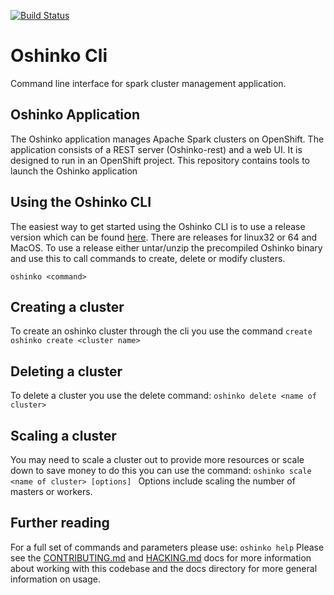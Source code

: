 [![Build Status](https://travis-ci.org/radanalyticsio/oshinko-cli.svg?branch=master)](https://travis-ci.org/radanalyticsio/oshinko-cli)
# Oshinko Cli
Command line interface for spark cluster management application.

## Oshinko Application
The Oshinko application manages Apache Spark clusters on OpenShift.
The application consists of a REST server (Oshinko-rest) and a web UI. It is designed to run in an OpenShift project. This repository contains tools to launch the Oshinko application

## Using the Oshinko CLI
The easiest way to get started using the Oshinko CLI is to use a release version which can be found [here](https://github.com/radanalyticsio/oshinko-cli/releases). There are releases for linux32 or 64 and MacOS.	To use a release either untar/unzip the precompiled Oshinko binary and use this to call commands to create, delete or modify clusters.

``oshinko <command>``

## Creating a cluster
To create an oshinko cluster through the cli you use the command `create`
 ``oshinko create <cluster name>``

## Deleting a cluster
To delete a cluster you use the delete command:
``
oshinko delete <name of cluster>
``
## Scaling a cluster
You may need to scale a cluster out to provide more resources or scale down to save money to do this you can use the command:
``oshinko scale <name of cluster> [options] ``
Options include scaling the number of masters or workers.
## Further reading
For a full set of commands and parameters please use:
``oshinko help``
Please see the [CONTRIBUTING.md](rest/CONTRIBUTING.md) and [HACKING.md](HACKING.md) docs for more information about working with this codebase and the docs directory for more general information on usage.

